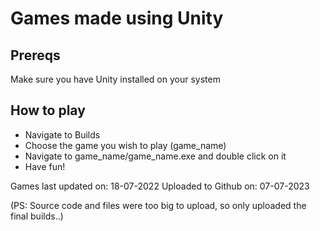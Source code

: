 # Games made using Unity
## Prereqs
Make sure you have Unity installed on your system
## How to play
- Navigate to Builds
- Choose the game you wish to play (game_name)
- Navigate to game_name/game_name.exe and double click on it
- Have fun!

Games last updated on: 18-07-2022
Uploaded to Github on: 07-07-2023

(PS: Source code and files were too big to upload, so only uploaded the final builds..)
